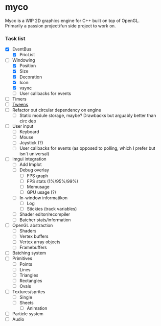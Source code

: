 # myco

Myco is a WIP 2D graphics engine for C++ built on top of OpenGL.<br>
Primarily a passion project/fun side project to work on.

### Task list
- [x] EventBus
  - [x] PrioList 
- [ ] Windowing
  - [x] Position
  - [x] Size
  - [x] Decoration
  - [x] Icon
  - [x] vsync
  - [ ] User callbacks for events
- [ ] Timers
- [ ] [Tweens](https://easings.net/) 
- [ ] Refactor out circular dependency on engine
  - [ ] Static module storage, maybe? Drawbacks but arguably better than circ dep
- [ ] User input
  - [ ] Keyboard
  - [ ] Mouse
  - [ ] Joystick (?)
  - [ ] User callbacks for events (as opposed to polling, which I prefer but isn't universal)
- [ ] Imgui integration
  - [ ] Add Implot
  - [ ] Debug overlay
    - [ ] FPS graph
    - [ ] FPS stats (1%/95%/99%)
    - [ ] Memusage
    - [ ] GPU usage (?)
  - [ ] In-window informatikon
    - [ ] Log 
    - [ ] Stickies (track variables)
  - [ ] Shader editor/recompiler
  - [ ] Batcher stats/information
- [ ] OpenGL abstraction
  - [ ] Shaders
  - [ ] Vertex buffers
  - [ ] Vertex array objects
  - [ ] Framebuffers
- [ ] Batching system
- [ ] Primitives
  - [ ] Points
  - [ ] Lines
  - [ ] Triangles
  - [ ] Rectangles
  - [ ] Ovals
- [ ] Textures/sprites
  - [ ] Single
  - [ ] Sheets
    - [ ] Animation
- [ ] Particle system
- [ ] Audio
